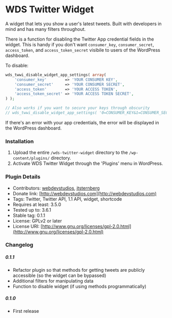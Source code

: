 WDS Twitter Widget
======

A widget that lets you show a user's latest tweets. Built with developers in mind and has many filters throughout.

There is a function for disabling the Twitter App credential fields in the widget. This is handy if you don't want `consumer_key`, `consumer_secret`, `access_token`, and `access_token_secret` visibile to users of the WordPress dashboard.

To disable:
```php
wds_twwi_disable_widget_app_settings( array(
	'consumer_key'        => 'YOUR CONSUMER KEY',
	'consumer_secret'     => 'YOUR CONSUMER SECRET',
	'access_token'        => 'YOUR ACCESS TOKEN',
	'access_token_secret' => 'YOUR ACCESS TOKEN SECRET',
) );

// Also works if you want to secure your keys through obscurity
// wds_twwi_disable_widget_app_settings( '0=CONSUMER_KEY&1=CONSUMER_SECRET&2=ACCESS_TOKEN&3=ACCESS_TOKEN_SECRET' );

```

If there's an error with your app credentials, the error will be displayed in the WordPress dashboard.

### Installation

1. Upload the entire `/wds-twitter-widget` directory to the `/wp-content/plugins/` directory.
2. Activate WDS Twitter Widget through the 'Plugins' menu in WordPress.

### Plugin Details

* Contributors:      [webdevstudios](github.com/webdevstudios), [jtsternberg](github.com/jtsternberg)
* Donate link:       [http://webdevstudios.com](http://webdevstudios.com)
* Tags:					Twitter, Twitter API, 1.1 API, widget, shortcode
* Requires at least: 3.5.0
* Tested up to:      3.6.1
* Stable tag:        0.1.1
* License:           GPLv2 or later
* License URI:       [http://www.gnu.org/licenses/gpl-2.0.html](http://www.gnu.org/licenses/gpl-2.0.html)

### Changelog

##### 0.1.1
* Refactor plugin so that methods for getting tweets are publicly accessible (so the widget can be bypassed)
* Additional filters for manipulating data
* Function to disable widget (if using methods programmatically)

##### 0.1.0
* First release